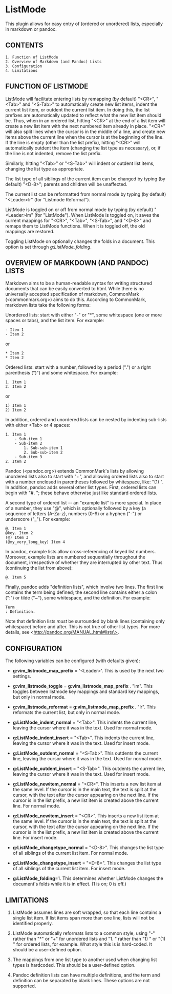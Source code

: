 # ListMode

This plugin allows for easy entry of (ordered or unordered) lists, especially
in markdown or pandoc.

## CONTENTS

	1. Function of ListMode
	2. Overview of Markdown (and Pandoc) Lists
	3. Configuration
	4. Limitations

## FUNCTION OF LISTMODE

ListMode will facilitate entering lists by remapping (by default) "\<CR\>",
"\<Tab\>" and "\<S-Tab\>" to automatically create new list items, indent the
current list item, or outdent the current list item. In doing this, the list
prefixes are automatically updated to reflect what the new list item should
be. Thus, when in an ordered list, hitting "\<CR\>" at the end of a list item
will create a new list item with the next numbered item already in place.
"\<CR\>" will also split lines when the cursor is in the middle of a line, and
create new items above the current line when the cursor is at the beginning
of the line. If the line is empty (other than the list prefix), hitting
"\<CR\>" will automatically outdent the item (changing the list type as
necessary), or, if the line is not indented, remove the list prefix.

Similarly, hitting "\<Tab\>" or "\<S-Tab\>" will indent or outdent list items,
changing the list type as appropriate.

The list type of all siblings of the current item can be changed by typing
(by default) "\<D-8\>"; parents and children will be unaffected.

The current list can be reformatted from normal mode by typing (by default)
"\<Leader\>lr" (for "Listmode Reformat").

ListMode is toggled on or off from normal mode by typing (by default)
"\<Leader\>lm" (for "ListMode"). When ListMode is toggled on, it saves the
current mappings for "\<CR\>", "\<Tab\>", "\<S-Tab\>", and "\<D-8\>" and remaps
them to ListMode functions. When it is toggled off, the old mappings are
restored.

Toggling ListMode on optionally changes the folds in a document. This option
is set through *g:ListMode_folding*.


## OVERVIEW OF MARKDOWN (AND PANDOC) LISTS

Markdown aims to be a human-readable syntax for writing structured documents
that can be easily converted to html. While there is no universally accepted
specification of markdown, CommonMark (\<commonmark.org\>) aims to do this.
According to CommonMark, markdown lists take the following forms:

Unordered lists: start with either "-" or "*", some whitespace (one or more
spaces or tabs), and the list item. For example:

    - Item 1
    - Item 2

or

    * Item 2
    * Item 2

Ordered lists: start with a number, followed by a period (".") or a right
parenthesis (")") and some whitespace. For example:

    1. Item 1
    2. Item 2

or

    1) Item 1
    2) Item 2

In addition, ordered and unordered lists can be nested by indenting sub-lists
with either \<Tab\> or 4 spaces:

    1. Item 1
        - Sub-item 1
        - Sub-item 2
            1. Sub-sub-item 1
            2. Sub-sub-item 2
        - Sub-item 3
    2. Item 2

Pandoc (\<pandoc.org\>) extends CommonMark's lists by allowing unordered lists
also to start with "+", and allowing ordered lists also to start with a
number enclosed in parentheses followed by whitespace, like: "(1) ". In
addition, pandoc adds several other list types. First, ordered lists can
begin with "#. "; these behave otherwise just like standard ordered lists.

A second type of ordered list -- an "example list" is more special. In place
of a number, they use "@", which is optionally followed by a key (a sequence
of letters (A-Za-z), numbers (0-9) or a hyphen ("-") or underscore ("\_"). For
example:

    @. Item 1
    @key. Item 2
    (@) Item 3
    (@my_very_long_key) Item 4

In pandoc, example lists allow cross-referencing of keyed list numbers.
Moreover, example lists are numbered sequentially throughout the document,
irrespective of whether they are interrupted by other text. Thus (continuing
the list from above):

    @. Item 5

Finally, pandoc adds "definition lists", which involve two lines. The first
line contains the term being defined; the second line contains either a colon
(":") or tilde ("~"), some whitespace, and the definition. For example:

    Term
    : Definition.

Note that definition lists *must* be surrounded by blank lines (containing
only whitespace) before and after. This is not true of other list types. For
more details, see \<http://pandoc.org/MANUAL.html#lists\>.


## CONFIGURATION

The following variables can be configured (with defaults given):

- **g:vim_listmode_map_prefix** = '\<Leader\>'. This is used by the next two
  settings.

- **g:vim_listmode_toggle** = **g:vim_listmode_map_prefix** . "lm". This toggles
  between listmode key mappings and standard key mappings, but only in normal
  mode.

- **g:vim_listmode_reformat** = **g:vim_listmode_map_prefix** . "lr". This
  reformats the current list, but only in normal mode.

- **g:ListMode_indent_normal** = "\<Tab\>". This indents the current line, leaving
  the cursor where it was in the text. Used for normal mode.

- **g:ListMode_indent_insert** = "\<Tab\>". This indents the current line, leaving
  the cursor where it was in the text. Used for insert mode.

- **g:ListMode_outdent_normal** = "\<S-Tab\>". This outdents the current line,
  leaving the cursor where it was in the text. Used for normal mode.

- **g:ListMode_outdent_insert** = "\<S-Tab\>". This outdents the current line,
  leaving the cursor where it was in the text. Used for insert mode.

- **g:ListMode_newitem_normal** = "\<CR\>". This inserts a new list item at the
  same level. If the cursor is in the main text, the text is split at the
  cursor, with the text after the cursor appearing on the next line. If the
  cursor is in the list prefix, a new list item is created above the current
  line. For normal mode.

- **g:ListMode_newitem_insert** = "\<CR\>". This inserts a new list item at the
  same level. If the cursor is in the main text, the text is split at the
  cursor, with the text after the cursor appearing on the next line. If the
  cursor is in the list prefix, a new list item is created above the current
  line. For insert mode.

- **g:ListMode_changetype_normal** = "\<D-8\>". This changes the list type of all 
  siblings of the current list item. For normal mode.

- **g:ListMode_changetype_insert** = "\<D-8\>". This changes the list type of all
  siblings of the current list item. For insert mode.

- **g:ListMode_folding**=1. This determines whether ListMode changes the document's folds while it is in effect. (1 is on; 0 is off.)


## LIMITATIONS

1. ListMode assumes lines are soft wrapped, so that each line contains a single
   list item. If list items span more than one line, lists will not be
   identified properly.

2. ListMode automatically reformats lists to a common style, using "-" rather
   than "\*" or "+" for unordered lists and "1. " rather than "1) " or "(1) "
   for ordered lists, for example. What style this is is hard-coded. It should
   be a user-defined option.

2. The mappings from one list type to another used when changing list types is
   hardcoded. This should be a user-defined option.

3. Pandoc definition lists can have multiple definitions, and the term and
   definition can be separated by blank lines. These options are not supported.
